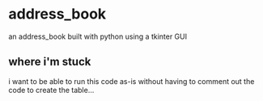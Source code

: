 # address_book
an address_book built with python using a tkinter GUI

## where i'm stuck
i want to be able to run this code as-is without having to comment out the code to create the table...
